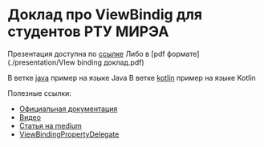 # Доклад про ViewBindig для студентов РТУ МИРЭА

Презентация доступна по [ссылке](https://www.canva.com/design/DAE9y1k66qs/OrMSOtp01M7FyEpssz-XXA/view?utm_content=DAE9y1k66qs&utm_campaign=designshare&utm_medium=link&utm_source=publishpresent)
Либо в [pdf формате](./presentation/VIew binding доклад.pdf)

В ветке [java](https://github.com/JustNik8/MIREA_ViewBinding_Lesson/tree/java) пример на языке Java
В ветке [kotlin](https://github.com/JustNik8/MIREA_ViewBinding_Lesson/tree/kotlin) пример на языке Kotlin

Полезные ссылки:
* [Официальная документация](https://developer.android.com/topic/libraries/view-binding)
* [Видео](https://www.youtube.com/watch?v=z0F2QTAKsWU)
* [Статья на medium](https://medium.com/androiddevelopers/use-view-binding-to-replace-findviewbyid-c83942471fc)
* [ViewBindingPropertyDelegate](https://github.com/androidbroadcast/ViewBindingPropertyDelegate)

